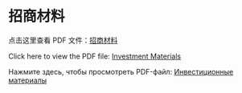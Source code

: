 # 招商材料

点击这里查看 PDF 文件：[招商材料](/1.pdf)

Click here to view the PDF file: [Investment Materials](/1.pdf)

Нажмите здесь, чтобы просмотреть PDF-файл: [Инвестиционные материалы](/1.pdf)

